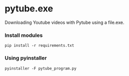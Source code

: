 # pytube.exe

Downloading Youtube videos with Pytube using a file.exe.

### Install modules

```
pip install -r requirements.txt
```

### Using pyinstaller

```
pyinstaller -F pytube_program.py
```
